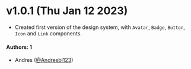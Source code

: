 # v1.0.1 (Thu Jan 12 2023)

- Created first version of the design system, with `Avatar`, `Badge`, `Button`, `Icon` and `Link` components.

#### Authors: 1

- Andres ([@Andresbl123](https://github.com/Andresbl123))
